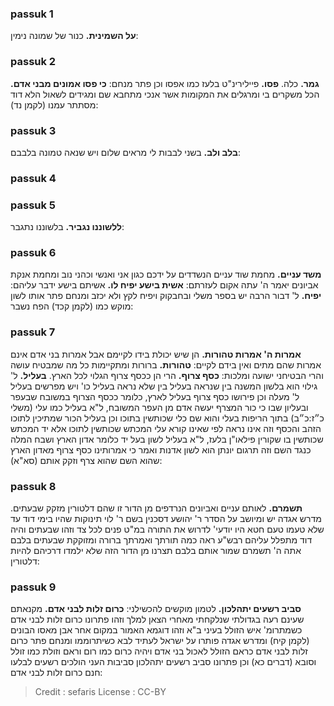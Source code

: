 
### passuk 1
<b>על השמינית.</b> כנור של שמונה נימין:

### passuk 2
<b>גמר.</b> כלה.
<b>פסו.</b> פיילירינ"ט בלעז כמו אפסו וכן פתר מנחם:
<b>כי פסו אמונים מבני אדם.</b> הכל משקרים בי ומרגלים את המקומות אשר אנכי מתחבא שם ומגידים לשאול הלא דוד מסתתר עמנו (לקמן נד):

### passuk 3
<b>בלב ולב.</b> בשני לבבות לי מראים שלום ויש שנאה טמונה בלבבם:

### passuk 4

### passuk 5
<b>ללשוננו נגביר.</b> בלשוננו נתגבר:

### passuk 6
<b>משד עניים.</b> מחמת שוד עניים הנשדדים על ידכם כגון אני ואנשי וכהני נוב ומחמת אנקת אביונים יאמר ה' עתה אקום לעזרתם:
<b>אשית בישע יפיח לו.</b> אשיתם בישע ידבר עליהם:
<b>יפיח.</b> ל' דבור הרבה יש בספר משלי ובחבקוק ויפיח לקץ ולא יכזב ומנחם פתר אותו לשון מוקש כמו (לקמן קכד) הפח נשבר:

### passuk 7
<b>אמרות ה' אמרות טהורות.</b> הן שיש יכולת בידו לקיימם אבל אמרות בני אדם אינם אמרות שהם מתים ואין בידם לקיים:
<b>טהורות.</b> ברורות ומתקיימות כל מה שמבטיח עושה והרי הבטיחני ישועה ומלכות:
<b>כסף צרוף.</b> הרי הן ככסף צרוף הגלוי לכל הארץ. <b>בעליל.</b> ל' גילוי הוא בלשון המשנה בין שנראה בעליל בין שלא נראה בעליל כו' ויש מפרשים בעליל ל' מעלה וכן פירושו כסף צרוף בעליל לארץ, כלומר ככסף הצרוף במשובח שבעפר ובעליון שבו כי כור המצרף יעשה אדם מן העפר המשובח, ל"א בעליל כמו עלי (משלי כ״ז:כ״ב) בתוך הריפות בעלי והוא שם כלי שכותשין בתוכו וכן בעליל הכור שמתיכין לתוכו הזהב והכסף וזה אינו נראה לפי שאינו קורא עלי המכתש שכותשין לתוכו אלא יד המכתש שכותשין בו שקורין פילאו"ן בלעז, ל"א בעליל לשון בעל יד כלומר אדון הארץ ושבח המלה כנגד השם וזה תרגום יונתן הוא לשון אדנות ואמר כי אמרותינו כסף צרוף מאדון הארץ שהוא השם שהוא צרף וזקק אותם (סא"א):

### passuk 8
<b>תשמרם.</b> לאותם עניים ואביונים הנרדפים מן הדור זו שהם דלטורין מזקק שבעתים. מדרש אגדה יש ומיושב על הסדר ר' יהושע דסכנין בשם ר' לוי תינוקות שהיו בימי דוד עד שלא טעמו טעם חטא היו יודעי' לדרוש את התורה במ"ט פנים לכל צד וזהו שבעתים והיה דוד מתפלל עליהם רבש"ע ראה כמה תורתך ואמרתך ברורה ומזוקקת שבעתים בלבם אתה ה' תשמרם שמור אותם בלבם תצרנו מן הדור הזה שלא ילמדו דרכיהם להיות דלטורין:

### passuk 9
<b>סביב רשעים יתהלכון.</b> לטמון מוקשים להכשילני:
<b>כרום זלות לבני אדם.</b> מקנאתם שעינם רעה בגדולתי שנלקחתי מאחרי הצאן למלך וזהו פתרונו כרום זלות לבני אדם כשמתרומ' איש הזולל בעיני ב"א וזהו דוגמא האמור במקום אחר אבן מאסו הבונים (לקמן קיח) ומדרש אגדה פותרו על ישראל לעתיד לבא כשיתרוממו ומנחם פתר כרום זלות לבני אדם כראם הזולל לאכול בני אדם ויהיה כרום כמו רום וראם וזולת כמו זולל וסובא (דברים כא) וכן פתרונו סביב רשעים יתהלכון סביבות העני הולכים רשעים לבלעו חנם כרום זלות לבני אדם:

>Credit : sefaris
>License : CC-BY